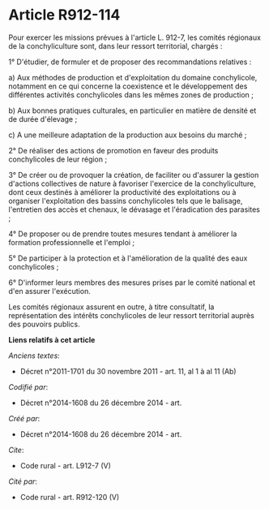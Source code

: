 # Article R912-114

Pour exercer les missions prévues à l'article L. 912-7, les comités régionaux de la conchyliculture sont, dans leur ressort
territorial, chargés : 

1° D'étudier, de formuler et de proposer des recommandations relatives : 

a) Aux méthodes de production et d'exploitation du domaine conchylicole, notamment en ce qui concerne la coexistence et le
développement des différentes activités conchylicoles dans les mêmes zones de production ; 

b) Aux bonnes pratiques culturales, en particulier en matière de densité et de durée d'élevage ; 

c) A une meilleure adaptation de la production aux besoins du marché ; 

2° De réaliser des actions de promotion en faveur des produits conchylicoles de leur région ; 

3° De créer ou de provoquer la création, de faciliter ou d'assurer la gestion d'actions collectives de nature à favoriser
l'exercice de la conchyliculture, dont ceux destinés à améliorer la productivité des exploitations ou à organiser
l'exploitation des bassins conchylicoles tels que le balisage, l'entretien des accès et chenaux, le dévasage et l'éradication
des parasites ; 

4° De proposer ou de prendre toutes mesures tendant à améliorer la formation professionnelle et l'emploi ; 

5° De participer à la protection et à l'amélioration de la qualité des eaux conchylicoles ; 

6° D'informer leurs membres des mesures prises par le comité national et d'en assurer l'exécution. 

Les comités régionaux assurent en outre, à titre consultatif, la représentation des intérêts conchylicoles de leur ressort
territorial auprès des pouvoirs publics.

**Liens relatifs à cet article**

_Anciens textes_:

  - Décret n°2011-1701 du 30 novembre 2011 - art. 11, al 1 à al 11  (Ab)

_Codifié par_:

  - Décret n°2014-1608 du 26 décembre 2014 - art.

_Créé par_:

  - Décret n°2014-1608 du 26 décembre 2014 - art.

_Cite_:

  - Code rural - art. L912-7 (V)

_Cité par_:

  - Code rural - art. R912-120 (V)
